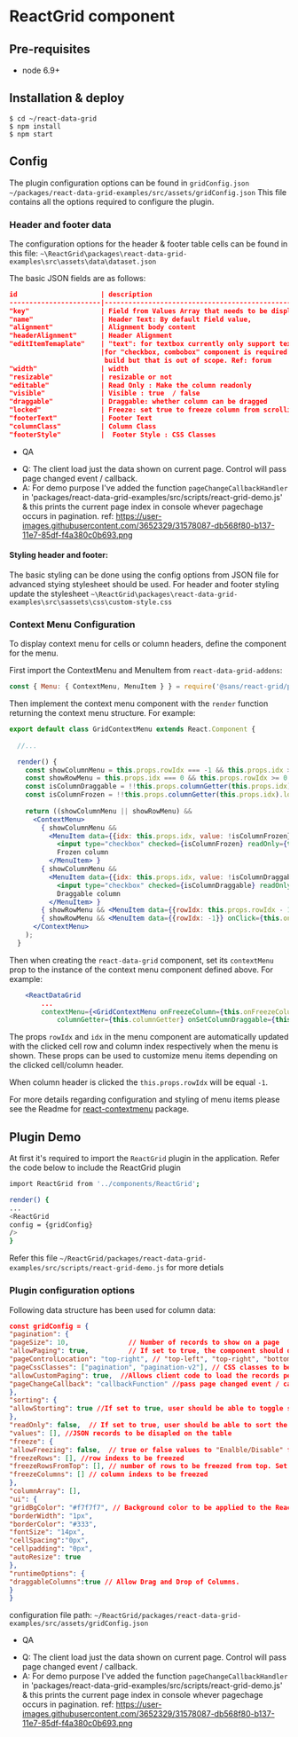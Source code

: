 # ReactGrid component

## Pre-requisites
- node 6.9+

## Installation & deploy

```
$ cd ~/react-data-grid
$ npm install
$ npm start
```


## Config
The plugin configuration options can be found in `gridConfig.json` `~/packages/react-data-grid-examples/src/assets/gridConfig.json`
This file contains all the options required to configure the plugin.

### Header and footer data
The configuration options for the header & footer table cells can be found in this file:
 `~\ReactGrid\packages\react-data-grid-examples\src\assets\data\dataset.json`

The basic JSON fields are as follows: 

```json
id                     | description                                            |
-----------------------|--------------------------------------------------------|
"key"                  | Field from Values Array that needs to be displayed     |
"name"                 | Header Text: By default Field value,                   |
"alignment"            | Alignment body content                                 |
"headerAlignment"      | Header Alignment                                       |
"editItemTemaplate"    | "text": for textbox currently only support text,       |
                       |for "checkbox, combobox" component is required to be    |
                        build but that is out of scope. Ref: forum              |
"width"                | width                                                  |
"resizable"            | resizable or not                                       |
"editable"             | Read Only : Make the column readonly                   |
"visible"              | Visible : true  / false                                |
"draggable"            | Draggable: whether column can be dragged               |
"locked"               | Freeze: set true to freeze column from scrolling       |
"footerText"           | Footer Text                                            |
"columnClass"          | Column Class                                           |
"footerStyle"          |  Footer Style : CSS Classes                            |

```



* QA
- Q:  The client load just the data shown on current page. Control will pass page changed event / callback.
- A: For demo purpose I've added the function `pageChangeCallbackHandler` in 'packages/react-data-grid-examples/src/scripts/react-grid-demo.js' & this prints the current page index in console whever pagechage occurs in pagination. ref: https://user-images.githubusercontent.com/3652329/31578087-db568f80-b137-11e7-85df-f4a380c0b693.png

#### Styling header and footer:
The basic styling can be done using the config options from JSON file for advanced stying stylesheet should be used. For header and footer styling update the stylesheet `~\ReactGrid\packages\react-data-grid-examples\src\sassets\css\custom-style.css`

### Context Menu Configuration
To display context menu for cells or column headers, define the component for the menu.

First import the ContextMenu and MenuItem from `react-data-grid-addons`:
```javascript
const { Menu: { ContextMenu, MenuItem } } = require('@sans/react-grid/packages/react-data-grid-addons/dist/react-data-grid-addons');
```

Then implement the context menu component with the `render` function returning the context menu structure. For example:

```jsx
export default class GridContextMenu extends React.Component {
  
  //...

  render() {
    const showColumnMenu = this.props.rowIdx === -1 && this.props.idx >= 0;
    const showRowMenu = this.props.idx === 0 && this.props.rowIdx >= 0;
    const isColumnDraggable = !!this.props.columnGetter(this.props.idx).draggable;
    const isColumnFrozen = !!this.props.columnGetter(this.props.idx).locked;
    
    return ((showColumnMenu || showRowMenu) &&
      <ContextMenu>
        { showColumnMenu && 
          <MenuItem data={{idx: this.props.idx, value: !isColumnFrozen}} onClick={this.onFreezeColumn}>
            <input type="checkbox" checked={isColumnFrozen} readOnly={true}/>
            Frozen column
          </MenuItem> }
        { showColumnMenu && 
          <MenuItem data={{idx: this.props.idx, value: !isColumnDraggable}} onClick={this.onSetColumnDraggable}>
            <input type="checkbox" checked={isColumnDraggable} readOnly={true}/>
            Draggable column
          </MenuItem> }
        { showRowMenu && <MenuItem data={{rowIdx: this.props.rowIdx - 1}} disabled={this.props.rowIdx <= 0} onClick={this.onFreezeRows}>Freeze rows above</MenuItem> }
        { showRowMenu && <MenuItem data={{rowIdx: -1}} onClick={this.onFreezeRows}>Unfreeze all rows</MenuItem> }
      </ContextMenu>
    );
  }
```

Then when creating the `react-data-grid` component, set its `contextMenu` prop to the instance of the context menu component defined above. For example:

```jsx
    <ReactDataGrid
        ...
        contextMenu={<GridContextMenu onFreezeColumn={this.onFreezeColumn} onFreezeRows={this.onFreezeRows}
            columnGetter={this.columnGetter} onSetColumnDraggable={this.onSetColumnDraggable} />}
```

The props `rowIdx` and `idx` in the menu component are automatically updated with the clicked cell row and column index respectively when the menu is shown. These props can be used to customize menu items depending on the clicked cell/column header.

When column header is clicked the `this.props.rowIdx` will be equal `-1`.

For more details regarding configuration and styling of menu items please see the Readme for [react-contextmenu](https://github.com/vkbansal/react-contextmenu) package.


## Plugin Demo

At first it's required to import the `ReactGrid` plugin in the application. Refer the code below to include the ReactGrid plugin

```sh
import ReactGrid from '../components/ReactGrid';

render() {
...
<ReactGrid 
config = {gridConfig}
/>
}
```


Refer this file `~/ReactGrid/packages/react-data-grid-examples/src/scripts/react-grid-demo.js` for more detials


### Plugin configuration options
Following data structure has been used for column data:


```json
const gridConfig = {
"pagination": {
"pageSize": 10,               // Number of records to show on a page
"allowPaging": true,          // If set to true, the component should display pager controls otherwise displays all records
"pageControlLocation": "top-right", // "top-left", "top-right", "bottom-left", "bottom-right"
"pageCssClasses": ["pagination", "pagination-v2"], // CSS classes to be applied to pagination controls
"allowCustomPaging": true,  //Allows client code to load the records per page. Client will set number of pages.
"pageChangeCallback": "callbackFunction" //pass page changed event / callback.
},
"sorting": {
"allowStorting": true //If set to true, user should be able to toggle sort by clicking on header
},
"readOnly": false,  // If set to true, user should be able to sort the grid by clicking on header, Clicking twice should toggle the sort.
"values": [], //JSON records to be disapled on the table
"freeze": {
"allowFreezing": false,  // true or false values to "Enalble/Disable" freezing globally
"freezeRows": [], //row indexs to be freezed
"freezeRowsFromTop": [], // number of rows to be freezed from top. Set 0 to disable freezing
"freezeColumns": [] // column indexs to be freezed
},
"columnArray": [],
"ui": {
"gridBgColor": "#f7f7f7", // Background color to be applied to the ReactGrid.
"borderWidth": "1px",
"borderColor": "#333",
"fontSize": "14px",
"cellSpacing":"0px",
"cellpadding": "0px",
"autoResize": true
},
"runtimeOptions": {
"draggableColumns":true // Allow Drag and Drop of Columns.
}
}

```

configuration file path: `~/ReactGrid/packages/react-data-grid-examples/src/assets/gridConfig.json`

* QA
- Q:  The client load just the data shown on current page. Control will pass page changed event / callback.
- A: For demo purpose I've added the function `pageChangeCallbackHandler` in 'packages/react-data-grid-examples/src/scripts/react-grid-demo.js' & this prints the current page index in console whever pagechage occurs in pagination. ref: https://user-images.githubusercontent.com/3652329/31578087-db568f80-b137-11e7-85df-f4a380c0b693.png

